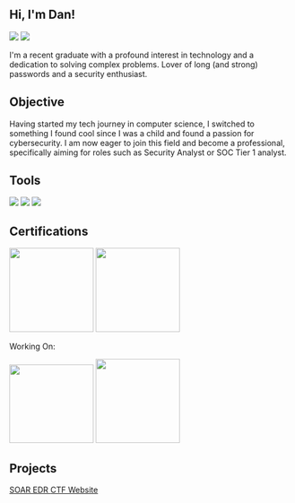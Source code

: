 ## Hi, I'm Dan!
<a href="https://www.linkedin.com/in/daniil-balagurov/"><img src="https://img.shields.io/badge/-LinkedIn-0072b1?&style=for-the-badge&logo=linkedin&logoColor=white" /></a>
<a href="https://tryhackme.com/p/Jib332"> <img src="https://img.shields.io/badge/-TryHackMe-000000?&style=for-the-badge&logo=tryhackme&logoColor=white" /></a>


I'm a recent graduate with a profound interest in technology and a dedication to solving complex problems. Lover of long (and strong) passwords and a security enthusiast. 

## Objective

Having started my tech journey in computer science, I switched to something I found cool since I was a child and found a passion for cybersecurity. I am now eager to join this field and become a professional, specifically aiming for roles such as Security Analyst or SOC Tier 1 analyst. 

## Tools

<img src="https://img.shields.io/badge/-Wireshark-1679A7?&style=for-the-badge&logo=wireshark&logoColor=white" /> <img src="https://img.shields.io/badge/-LimaCharlie-000000?&style=for-the-badge&logo=&logoColor=white" /> <img src="https://img.shields.io/badge/-Tines-6D3F8C?&style=for-the-badge&logo=tines&logoColor=white" />




## Certifications

<img src="https://github.com/user-attachments/assets/b75811e3-77a4-488f-a476-b061ccaca657" width="150" height="150"/>

<img width="150" height="150" src="https://github.com/user-attachments/assets/facd9208-cd1a-49bf-961c-698fdfcdedaa" />

Working On:

<img width="150" height="140" src="https://github.com/user-attachments/assets/04d01c51-fd31-44fa-abf8-265b6b4c0ccf" />

<img width="150" height="150" src="https://github.com/user-attachments/assets/2a894f8f-2cdc-4c3c-9b57-d193d5decd4d" />






## Projects

<a href="https://github.com/Jiblex/SOAR-EDR"> SOAR EDR </a>
<a href="https://github.com/Jiblex/CTF-Website"> CTF Website </a>
